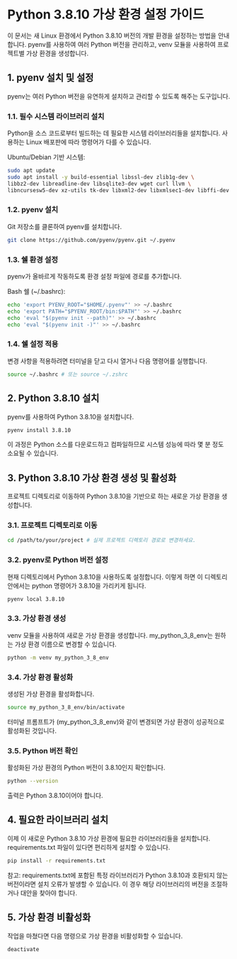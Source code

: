 # Python 3.8.10 가상 환경 설정 가이드
이 문서는 새 Linux 환경에서 Python 3.8.10 버전의 개발 환경을 설정하는 방법을 안내합니다. pyenv를 사용하여 여러 Python 버전을 관리하고, venv 모듈을 사용하여 프로젝트별 가상 환경을 생성합니다.

## 1. pyenv 설치 및 설정
pyenv는 여러 Python 버전을 유연하게 설치하고 관리할 수 있도록 해주는 도구입니다.

### 1.1. 필수 시스템 라이브러리 설치
Python을 소스 코드로부터 빌드하는 데 필요한 시스템 라이브러리들을 설치합니다. 사용하는 Linux 배포판에 따라 명령어가 다를 수 있습니다.

Ubuntu/Debian 기반 시스템:

```bash
sudo apt update
sudo apt install -y build-essential libssl-dev zlib1g-dev \
libbz2-dev libreadline-dev libsqlite3-dev wget curl llvm \
libncursesw5-dev xz-utils tk-dev libxml2-dev libxmlsec1-dev libffi-dev liblzma-dev
```

### 1.2. pyenv 설치
Git 저장소를 클론하여 pyenv를 설치합니다.

```bash
git clone https://github.com/pyenv/pyenv.git ~/.pyenv
```

### 1.3. 쉘 환경 설정
pyenv가 올바르게 작동하도록 환경 설정 파일에 경로를 추가합니다.

Bash 쉘 (~/.bashrc):

```bash
echo 'export PYENV_ROOT="$HOME/.pyenv"' >> ~/.bashrc
echo 'export PATH="$PYENV_ROOT/bin:$PATH"' >> ~/.bashrc
echo 'eval "$(pyenv init --path)"' >> ~/.bashrc
echo 'eval "$(pyenv init -)"' >> ~/.bashrc
```

### 1.4. 쉘 설정 적용
변경 사항을 적용하려면 터미널을 닫고 다시 열거나 다음 명령어를 실행합니다.

```bash
source ~/.bashrc # 또는 source ~/.zshrc
```

## 2. Python 3.8.10 설치
pyenv를 사용하여 Python 3.8.10을 설치합니다.

```bash
pyenv install 3.8.10
```

이 과정은 Python 소스를 다운로드하고 컴파일하므로 시스템 성능에 따라 몇 분 정도 소요될 수 있습니다.

## 3. Python 3.8.10 가상 환경 생성 및 활성화
프로젝트 디렉토리로 이동하여 Python 3.8.10을 기반으로 하는 새로운 가상 환경을 생성합니다.

### 3.1. 프로젝트 디렉토리로 이동

```bash
cd /path/to/your/project # 실제 프로젝트 디렉토리 경로로 변경하세요.
```

### 3.2. pyenv로 Python 버전 설정
현재 디렉토리에서 Python 3.8.10을 사용하도록 설정합니다. 이렇게 하면 이 디렉토리 안에서는 python 명령어가 3.8.10을 가리키게 됩니다.

```bash
pyenv local 3.8.10
```

### 3.3. 가상 환경 생성
venv 모듈을 사용하여 새로운 가상 환경을 생성합니다. my_python_3_8_env는 원하는 가상 환경 이름으로 변경할 수 있습니다.

```bash
python -m venv my_python_3_8_env
```

### 3.4. 가상 환경 활성화
생성된 가상 환경을 활성화합니다.

```bash
source my_python_3_8_env/bin/activate
```

터미널 프롬프트가 (my_python_3_8_env)와 같이 변경되면 가상 환경이 성공적으로 활성화된 것입니다.

### 3.5. Python 버전 확인
활성화된 가상 환경의 Python 버전이 3.8.10인지 확인합니다.

```bash
python --version
```

출력은 Python 3.8.10이어야 합니다.

## 4. 필요한 라이브러리 설치
이제 이 새로운 Python 3.8.10 가상 환경에 필요한 라이브러리들을 설치합니다. requirements.txt 파일이 있다면 편리하게 설치할 수 있습니다.

```bash
pip install -r requirements.txt
```

참고: requirements.txt에 포함된 특정 라이브러리가 Python 3.8.10과 호환되지 않는 버전이라면 설치 오류가 발생할 수 있습니다. 이 경우 해당 라이브러리의 버전을 조절하거나 대안을 찾아야 합니다.

## 5. 가상 환경 비활성화
작업을 마쳤다면 다음 명령으로 가상 환경을 비활성화할 수 있습니다.

```bash
deactivate
```



